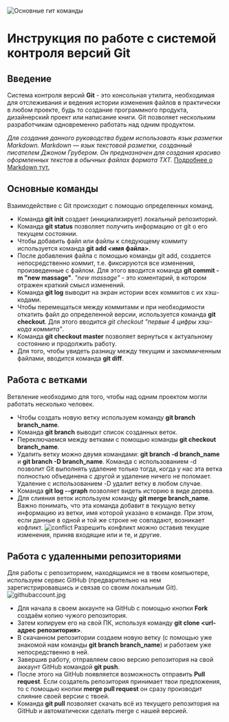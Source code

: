 
![Основные гит команды](osnovnye-git-komandy.png)

# Инструкция по работе с системой контроля версий Git

## Введение
Система контроля версий **Git** - это консольная утилита, необходимая для отслеживания и ведения истории изменения файлов в практически в любом проекте, будь то создание программного продукта, дизайнерский проект или написание книги. Git позволяет нескольким разработчикам одновременно работать над одним продуктом.

*Для создания данного руководства будем использовать язык разметки Markdown. Markdown — язык текстовой разметки, созданный писателем Джоном Грубером. Он предназначен для создания красиво оформленных текстов в обычных файлах формата TXT.*
[Подробнее о Markdown тут.](https://ru.wikipedia.org/wiki/Markdown)

## Основные команды

Взаимодействие с Git происходит с помощью определенных команд.

* Команда **git init** создает (инициализирует) локальный репозиторий.
* Команда **git status** позволяет получить информацию от git о его текущем состоянии.
* Чтобы добавить файл или файлы к следующему коммиту используется команда **git add <имя файла>**.
* После добавления файла с помощью команды git add, создается непосредственно коммит, т.е. фиксируются все изменения, произведенные с файлом. Для этого вводится команда **git commit -m "new massage"**. *"new massage"* - это коментарий, в котором отражен краткий смысл изменений.
* Команда **git log** выводит на экран истории всех коммитов с их хэш-кодами.
* Чтобы перемещаться между коммитами и при необходимости откатить файл до определенной версии, используется команда **git checkout**. Для этого вводится *git checkout "первые 4 цифры хэш-кода коммита"*.
* Команда **git checkout master** позволяет вернуться к актуальному состоянию и продолжить работу.
* Для того, чтобы увидеть разницу между текущим и закоммиченным файлами, вводится команда **git diff**.


## Работа с ветками

Ветвление необходимо для того, чтобы над одним проектом могли работать несколько человек.

+ Чтобы создать новую ветку используем команду **git branch branch_name**.
+ Команда **git branch** выводит список созданных веток. 
+ Переключаемся между ветками с помощью команды **git checkout branch_name**.
+ Удалить ветку можно двумя командами: **git branch -d branch_name** и **git branch -D branch_name**. Команда с использованием -d позволит Git выполнять удаление только тогда, когда у нас эта ветка полностью объединена с другой и удаление ничего не поломает. Удаление с использованием -D удалит ветку в любом случае.
+ Команда **git log --graph** позволяет видеть историю в виде дерева.
+ Для слияния веток используем команду **git merge branch_name**. Важно понимать, что эта команда добавит в *текущую* ветку информацию из ветки, имя которой указано в команде. При этом, если данные в одной и той же строке не совпадают, возникает кофликт.
![conflict](conflict.png)
Разрешить конфликт можно оставив текущие изменения, приняв входящие или и те, и другие.
 
 ## Работа с удаленными репозиториями

 Для работы с репозиторием, находящимся не в твоем компьютере, используем сервис GitHub (предварительно на нем зарегистрировавшись и связав со своим локальным Git).
 ![githubaccount.jpg](githubaccount.jpg)


* Для начала в своем аккаунте на GitHub с помощью кнопки **Fork** создаём копию чужого репозитория.
 * Затем копируем его на свой ПК, используя команду **git clone <url-адрес репозитория>**.
 * В скачанном репозитории создаем новую ветку (с помощью уже знакомой нам команды **git branch branch_name**) и работаем уже непосредственно в ней.
 * Завершив работу, отправляем свою версию репозитория на свой аккаунт GitHub командой **git push**.
 * После этого на GitHub появляется возможность отправить **Pull request**. Если создатель репозитория принимает твои предложения, то с помощью кнопки **merge pull request** он сразу производит слияние своей версии с твоей.
 * Команда **git pull** позволяет скачать всё из текущего репозитория на GitHub и автоматически сделать merge с нашей версией.